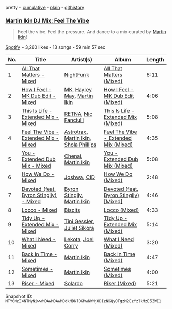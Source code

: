 pretty - [cumulative](/playlists/cumulative/37i9dQZF1DWTvdcM9QUiSL.md) - [plain](/playlists/plain/37i9dQZF1DWTvdcM9QUiSL) - [githistory](https://github.githistory.xyz/mackorone/spotify-playlist-archive/blob/main/playlists/plain/37i9dQZF1DWTvdcM9QUiSL)

### [Martin Ikin DJ Mix: Feel The Vibe](https://open.spotify.com/playlist/37i9dQZF1DWTvdcM9QUiSL)

> Feel the vibe\. Feel the pressure\. And dance to a mix curated by <a href="spotify:artist:7DhdJhd6DrxeJlUajwttd1">Martin Ikin</a>!

[Spotify](https://open.spotify.com/user/spotify) - 3,260 likes - 13 songs - 59 min 57 sec

| No. | Title | Artist(s) | Album | Length |
|---|---|---|---|---|
| 1 | [All That Matters \- Mixed](https://open.spotify.com/track/255sceeP31hFV5VECUTWnQ) | [NightFunk](https://open.spotify.com/artist/1UgUBnYpGyrYfGIfkMp08O) | [All That Matters \(Mixed\)](https://open.spotify.com/album/5QSMQCBktGELiLzTx5oUY5) | 6:11 |
| 2 | [How I Feel \- MK Dub Edit \- Mixed](https://open.spotify.com/track/3YrNoR9C3jWboGcpfT8nVm) | [MK](https://open.spotify.com/artist/1yqxFtPHKcGcv6SXZNdyT9), [Hayley May](https://open.spotify.com/artist/1WcwbtAnG5HWNbPPK84ued), [Martin Ikin](https://open.spotify.com/artist/7DhdJhd6DrxeJlUajwttd1) | [How I Feel \- MK Dub Edit \(Mixed\)](https://open.spotify.com/album/1oiF4VZuTFGQZEeXquHHQ6) | 4:06 |
| 3 | [This Is Life \- Extended Mix \- Mixed](https://open.spotify.com/track/3VFAUNNm0UvRt4zqjxUQne) | [RETNA](https://open.spotify.com/artist/4GlYRE9Z9Uuo22oMUlWRAz), [Nic Fanciulli](https://open.spotify.com/artist/7btR5VXutQv39SDEzcfXEk) | [This Is Life \- Extended Mix \(Mixed\)](https://open.spotify.com/album/5fg2kSDKgWi3HoaDZ13REW) | 5:08 |
| 4 | [Feel The Vibe \- Extended Mix \- Mixed](https://open.spotify.com/track/1bI0Qx5SUaIlscdJs6ru31) | [Astrotrax](https://open.spotify.com/artist/0a2I09UQdWzcaUNwdjSjuc), [Martin Ikin](https://open.spotify.com/artist/7DhdJhd6DrxeJlUajwttd1), [Shola Phillips](https://open.spotify.com/artist/28sPI1wCY2agHaLPz2Y5O3) | [Feel The Vibe \- Extended Mix \(Mixed\)](https://open.spotify.com/album/26kcXeugaOZAb3Pi5IQVzP) | 4:35 |
| 5 | [You \- Extended Dub Mix \- Mixed](https://open.spotify.com/track/3giUF0FVpI0u4Xvdofkkkb) | [Chenai](https://open.spotify.com/artist/1OIiJfaxjDFfRRZG061t3w), [Martin Ikin](https://open.spotify.com/artist/7DhdJhd6DrxeJlUajwttd1) | [You \- Extended Dub Mix \(Mixed\)](https://open.spotify.com/album/3V9ejsDIn7Vc0DSo4c5vYZ) | 5:08 |
| 6 | [How We Do \- Mixed](https://open.spotify.com/track/57VMv2FXJhIgtcAsPqTAWs) | [Joshwa](https://open.spotify.com/artist/1PzAgFVk9v8cxn9flrqrv5), [CID](https://open.spotify.com/artist/4FCzCS0KEgb0rgySWINItO) | [How We Do \(Mixed\)](https://open.spotify.com/album/31XXHmGIDXAXP6h6wNxcJZ) | 2:48 |
| 7 | [Devoted \(feat\. Byron Stingily\) \- Mixed](https://open.spotify.com/track/7CJfV8ytT86MnqBq4QNKle) | [Byron Stingily](https://open.spotify.com/artist/3EoFVszwsvsw0Cr7b4ncaD), [Martin Ikin](https://open.spotify.com/artist/7DhdJhd6DrxeJlUajwttd1) | [Devoted \(feat\. Byron Stingily\) \[Mixed\]](https://open.spotify.com/album/28y1fO6I0LAPOx5wqVIwYp) | 4:46 |
| 8 | [Locco \- Mixed](https://open.spotify.com/track/2JrWvGyKrwJRIKeE7SAdeh) | [Biscits](https://open.spotify.com/artist/052B9SONfhoScw7dgYWw5o) | [Locco \(Mixed\)](https://open.spotify.com/album/5K25uw8cr8ggshtlfUKBQ1) | 4:33 |
| 9 | [Tidy Up \- Extended Mix \- Mixed](https://open.spotify.com/track/3QQABIppzlxV23h0yvi63N) | [Tini Gessler](https://open.spotify.com/artist/5k1fr2qbGZrk40njMAyv0x), [Juliet Sikora](https://open.spotify.com/artist/27dP6YOr1pGNXLpHRLjvYx) | [Tidy Up \- Extended Mix \(Mixed\)](https://open.spotify.com/album/0uVdl1dKAcDAPQagZ25mVM) | 5:14 |
| 10 | [What I Need \- Mixed](https://open.spotify.com/track/6eQOiLhqKXqFEDgQs3LmYz) | [Lekota](https://open.spotify.com/artist/4DXQ3UFHciEdLjwwJe3gEU), [Joel Corry](https://open.spotify.com/artist/6DgP9otnZw5z6daOntINxp) | [What I Need \(Mixed\)](https://open.spotify.com/album/4SbqHjEEHXYseqcU46eJuf) | 3:20 |
| 11 | [Back In Time \- Mixed](https://open.spotify.com/track/0UlQtmoRhU6b3SXXH9mXT7) | [Martin Ikin](https://open.spotify.com/artist/7DhdJhd6DrxeJlUajwttd1) | [Back In Time \(Mixed\)](https://open.spotify.com/album/5jsFGdVoTgqpDpkkXtTEk7) | 4:47 |
| 12 | [Sometimes \- Mixed](https://open.spotify.com/track/0xVcWX7uPc9EPiqGNvpaB2) | [Martin Ikin](https://open.spotify.com/artist/7DhdJhd6DrxeJlUajwttd1) | [Sometimes \(Mixed\)](https://open.spotify.com/album/4F2f0xbm442BR46u41EakB) | 4:00 |
| 13 | [Riser \- Mixed](https://open.spotify.com/track/4In3OThxYpi8XBGutltMWI) | [Solardo](https://open.spotify.com/artist/0oO1IaDOBSeI96HbnCa5pZ) | [Riser \(Mixed\)](https://open.spotify.com/album/5yImYEowF3HPlY4PTsxDLK) | 5:21 |

Snapshot ID: `MTY0NzI4NTMyNiwwMDAwMDAwMDdkMDNlOGMwNWNjODIzNGQyOTgzM2EzYzlkMzE5ZWI1`
